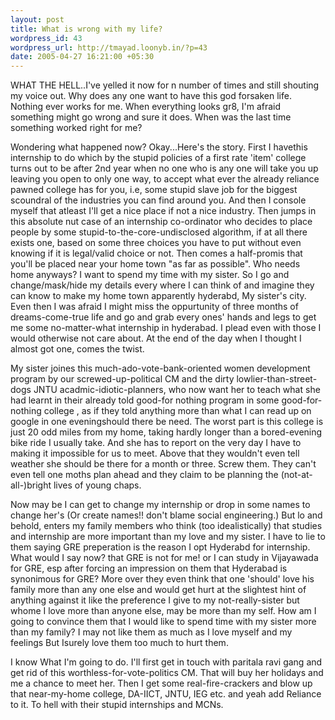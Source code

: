 ```yaml
--- 
layout: post
title: What is wrong with my life?
wordpress_id: 43
wordpress_url: http://tmayad.loonyb.in/?p=43
date: 2005-04-27 16:21:00 +05:30
---
```

<p>WHAT THE HELL..I've yelled it now for n number of times and still shouting my voice out. Why does any one want to have this god forsaken life. Nothing ever works for me. When everything looks gr8, I'm afraid something might go wrong and sure it does. When was the last time something worked right for me?</p>

<p>Wondering what happened now? Okay...Here's the story. First I havethis internship to do which by the stupid policies of a first rate 'item' college turns out to be after 2nd year when no one who is any one will take you up leaving you open to only one way, to accept what ever the already reliance pawned college has for you, i.e, some stupid slave job for the biggest scoundral of the industries you can find around you. And then I console myself that atleast I'll get a nice place if not a nice industry. Then jumps in this absolute nut case of an internship co-ordinator who decides to place people by some stupid-to-the-core-undisclosed algorithm, if at all there exists one, based on some three choices you have to put without even knowing if it is legal/valid choice or not. Then comes a half-promis that you'll be placed near your home town "as far as possible". Who needs home anyways? I want to spend my time with my sister. So I go and change/mask/hide my details every where I can think of and imagine they can know to make my home town apparently hyderabd, My sister's city. Even then I was afraid I might miss the oppurtunity of three months of dreams-come-true life and go and grab every ones' hands and legs to get me some no-matter-what internship in hyderabad. I plead even with those I would otherwise not care about. At the end of the day when I thought I almost got one, comes the twist.</p>

<p> My sister joines this much-ado-vote-bank-oriented women development program by our screwed-up-political CM and the dirty lowlier-than-street-dogs JNTU acadmic-idiotic-planners, who now want her to teach what she had learnt in their already told good-for nothing program in some good-for-nothing college , as if they told anything more than what I can read up on google in one eveningshould there be need. The worst part is this college is just 20 odd miles from my home, taking hardly longer than a bored-evening bike ride I usually take. And she has to report on the very day I have to making it impossible for us to meet. Above that they wouldn't even tell weather she should be there for a month or three. Screw them. They can't even tell one moths plan ahead and they claim to be planning the (not-at-all-)bright lives of young chaps.</p>

<p> Now may be I can get to change my internship or drop in some names to change her's (Or create names!! don't blame social engineering.) But lo and behold, enters my family members who think (too idealistically) that studies and internship are more important than my love and my sister. I have to lie to them saying GRE preperation is the reason I opt Hyderabd for internship. What would I say now? that GRE is not for me! or I can study in Vijayawada for GRE, esp after forcing an impression on them that Hyderabad is synonimous for GRE? More over they even think that one 'should' love his family more than any one else and would get hurt at the slightest hint of anything against it like the preference I give to my not-really-sister but whome I love more than anyone else, may be more than my self. How am I going to convince them that I would like to spend time with my sister more than my family? I may not like them as much as I love myself and my feelings But Isurely love them too much to hurt them.</p>

<p>I know What I'm going to do. I'll first get in touch with paritala ravi gang and get rid of this worthless-for-vote-politics CM. That will buy her holidays and me a chance to meet her. Then I get some real-fire-crackers and blow up that near-my-home college, DA-IICT, JNTU, IEG etc. and yeah add Reliance to it. To hell with their stupid internships and MCNs.</p>
